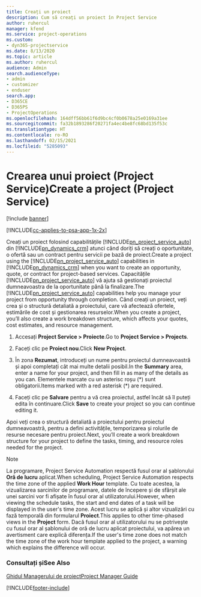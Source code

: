 ```yaml
---
title: Creați un proiect
description: Cum să creați un proiect în Project Service
author: ruhercul
manager: kfend
ms.service: project-operations
ms.custom:
- dyn365-projectservice
ms.date: 8/13/2020
ms.topic: article
ms.author: ruhercul
audience: Admin
search.audienceType:
- admin
- customizer
- enduser
search.app:
- D365CE
- D365PS
- ProjectOperations
ms.openlocfilehash: 164dff56bb61f6d9bc4cf0b0678a25e0169a31ee
ms.sourcegitcommit: fa32b1893286f20271fa4ec4be8fc68bd135f53c
ms.translationtype: HT
ms.contentlocale: ro-RO
ms.lasthandoff: 02/15/2021
ms.locfileid: "5285093"
---
```

# <a name="create-a-project-project-service"></a><span data-ttu-id="dc8aa-103">Crearea unui proiect (Project Service)</span><span class="sxs-lookup"><span data-stu-id="dc8aa-103">Create a project (Project Service)</span></span>

[!include [banner](../includes/psa-now-project-operations.md)]

[!INCLUDE[cc-applies-to-psa-app-1x-2x](../includes/cc-applies-to-psa-app-1x-2x.md)]

<span data-ttu-id="dc8aa-104">Creați un proiect folosind capabilitățile [!INCLUDE[pn_project_service_auto](../includes/pn-project-service-auto.md)] din [!INCLUDE[pn_dynamics_crm](../includes/pn-dynamics-crm.md)] atunci când doriți să creați o oportunitate, o ofertă sau un contract pentru servicii pe bază de proiect.</span><span class="sxs-lookup"><span data-stu-id="dc8aa-104">Create a project using the [!INCLUDE[pn_project_service_auto](../includes/pn-project-service-auto.md)] capabilities in [!INCLUDE[pn_dynamics_crm](../includes/pn-dynamics-crm.md)] when you want to create an opportunity, quote, or contract for project-based services.</span></span> <span data-ttu-id="dc8aa-105">Capacitățile [!INCLUDE[pn_project_service_auto](../includes/pn-project-service-auto.md)] vă ajuta să gestionați proiectul dumneavoastra de la oportunitate până la finalizare.</span><span class="sxs-lookup"><span data-stu-id="dc8aa-105">The [!INCLUDE[pn_project_service_auto](../includes/pn-project-service-auto.md)] capabilities help you manage your project from opportunity through completion.</span></span> <span data-ttu-id="dc8aa-106">Când creați un proiect, veți crea și o structură detaliată a proiectului, care vă afectează ofertele, estimările de cost și gestionarea resurselor.</span><span class="sxs-lookup"><span data-stu-id="dc8aa-106">When you create a project, you’ll also create a work breakdown structure, which affects your quotes, cost estimates, and resource management.</span></span>  
  
1.  <span data-ttu-id="dc8aa-107">Accesați **Project Service > Proiecte**.</span><span class="sxs-lookup"><span data-stu-id="dc8aa-107">Go to **Project Service > Projects**.</span></span>  
  
2.  <span data-ttu-id="dc8aa-108">Faceți clic pe **Proiect nou**.</span><span class="sxs-lookup"><span data-stu-id="dc8aa-108">Click **New Project**.</span></span>  
  
3.  <span data-ttu-id="dc8aa-109">În zona **Rezumat**, introduceți un nume pentru proiectul dumneavoastră și apoi completați cât mai multe detalii posibil.</span><span class="sxs-lookup"><span data-stu-id="dc8aa-109">In the **Summary** area, enter a name for your project, and then fill in as many of the details as you can.</span></span> <span data-ttu-id="dc8aa-110">Elementele marcate cu un asterisc roșu (\*) sunt obligatorii.</span><span class="sxs-lookup"><span data-stu-id="dc8aa-110">Items marked with a red asterisk (\*) are required.</span></span>  
  
4.  <span data-ttu-id="dc8aa-111">Faceți clic pe **Salvare** pentru a vă crea proiectul, astfel încât să îl puteți edita în continuare.</span><span class="sxs-lookup"><span data-stu-id="dc8aa-111">Click **Save** to create your project so you can continue editing it.</span></span>  
  
<span data-ttu-id="dc8aa-112">Apoi veți crea o structură detaliată a proiectului pentru proiectul dumneavoastră, pentru a defini activitățile, temporizarea și rolurile de resurse necesare pentru proiect.</span><span class="sxs-lookup"><span data-stu-id="dc8aa-112">Next, you’ll create a work breakdown structure for your project to define the tasks, timing, and resource roles needed for the project.</span></span>  

> [!NOTE]
> <span data-ttu-id="dc8aa-113">La programare, Project Service Automation respectă fusul orar al șablonului **Oră de lucru** aplicat.</span><span class="sxs-lookup"><span data-stu-id="dc8aa-113">When scheduling, Project Service Automation respects the time zone of the applied **Work Hour** template.</span></span> <span data-ttu-id="dc8aa-114">Cu toate acestea, la vizualizarea sarcinilor de programare, datele de începere și de sfârșit ale unei sarcini vor fi afișate în fusul orar al utilizatorului.</span><span class="sxs-lookup"><span data-stu-id="dc8aa-114">However, when viewing the schedule tasks, the start and end dates of a task will be displayed in the user's time zone.</span></span> <span data-ttu-id="dc8aa-115">Acest lucru se aplică și altor vizualizări cu fază temporală din formularul **Proiect**.</span><span class="sxs-lookup"><span data-stu-id="dc8aa-115">This applies to other time-phased views in the **Project** form.</span></span> <span data-ttu-id="dc8aa-116">Dacă fusul orar al utilizatorului nu se potrivește cu fusul orar al șablonului de oră de lucru aplicat proiectului, va apărea un avertisment care explică diferența.</span><span class="sxs-lookup"><span data-stu-id="dc8aa-116">If the user's time zone does not match the time zone of the work hour template applied to the project, a warning which explains the difference will occur.</span></span> 
  
### <a name="see-also"></a><span data-ttu-id="dc8aa-117">Consultați și</span><span class="sxs-lookup"><span data-stu-id="dc8aa-117">See Also</span></span>  
 [<span data-ttu-id="dc8aa-118">Ghidul Managerului de proiect</span><span class="sxs-lookup"><span data-stu-id="dc8aa-118">Project Manager Guide</span></span>](../psa/project-manager-guide.md)


[!INCLUDE[footer-include](../includes/footer-banner.md)]